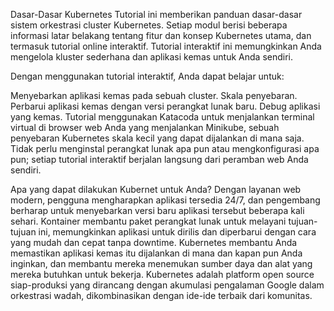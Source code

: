 Dasar-Dasar Kubernetes
Tutorial ini memberikan panduan dasar-dasar sistem orkestrasi cluster Kubernetes. Setiap modul berisi beberapa informasi latar belakang tentang fitur dan konsep Kubernetes utama, dan termasuk tutorial online interaktif. Tutorial interaktif ini memungkinkan Anda mengelola kluster sederhana dan aplikasi kemas untuk Anda sendiri.

Dengan menggunakan tutorial interaktif, Anda dapat belajar untuk:

Menyebarkan aplikasi kemas pada sebuah cluster.
Skala penyebaran.
Perbarui aplikasi kemas dengan versi perangkat lunak baru.
Debug aplikasi yang kemas.
Tutorial menggunakan Katacoda untuk menjalankan terminal virtual di browser web Anda yang menjalankan Minikube, sebuah penyebaran Kubernetes skala kecil yang dapat dijalankan di mana saja. Tidak perlu menginstal perangkat lunak apa pun atau mengkonfigurasi apa pun; setiap tutorial interaktif berjalan langsung dari peramban web Anda sendiri.


Apa yang dapat dilakukan Kubernet untuk Anda?
Dengan layanan web modern, pengguna mengharapkan aplikasi tersedia 24/7, dan pengembang berharap untuk menyebarkan versi baru aplikasi tersebut beberapa kali sehari. Kontainer membantu paket perangkat lunak untuk melayani tujuan-tujuan ini, memungkinkan aplikasi untuk dirilis dan diperbarui dengan cara yang mudah dan cepat tanpa downtime. Kubernetes membantu Anda memastikan aplikasi kemas itu dijalankan di mana dan kapan pun Anda inginkan, dan membantu mereka menemukan sumber daya dan alat yang mereka butuhkan untuk bekerja. Kubernetes adalah platform open source siap-produksi yang dirancang dengan akumulasi pengalaman Google dalam orkestrasi wadah, dikombinasikan dengan ide-ide terbaik dari komunitas.